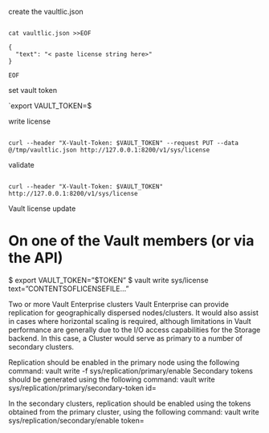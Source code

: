 create the vaultlic.json

```

cat vaultlic.json >>EOF

{
  "text": "< paste license string here>"
}

EOF

```

set vault token

`export VAULT_TOKEN=$<root or admin token>

write license

```

curl --header "X-Vault-Token: $VAULT_TOKEN" --request PUT --data @/tmp/vaultlic.json http://127.0.0.1:8200/v1/sys/license

```

validate

```

curl --header "X-Vault-Token: $VAULT_TOKEN" http://127.0.0.1:8200/v1/sys/license

```

Vault license update
# On one of the Vault members (or via the API)
$ export VAULT_TOKEN=”$TOKEN”
$ vault write sys/license text=”CONTENTSOFLICENSEFILE…”

Two or more Vault Enterprise clusters 
Vault Enterprise can provide replication for geographically dispersed nodes/clusters. 
It would also assist in cases where horizontal scaling is required, although limitations in Vault 
performance are generally due to the I/O access capabilities for the Storage backend. 
In this case, a Cluster would serve as primary to a number of secondary clusters. 

Replication should be enabled in the primary node using the following command:
vault write -f sys/replication/primary/enable 
Secondary tokens should be generated using the following command:
vault write sys/replication/primary/secondary-token id=<id> 

In the secondary clusters, replication should be enabled using the tokens obtained from the primary cluster, using the following command:
vault write sys/replication/secondary/enable token=<token> 
